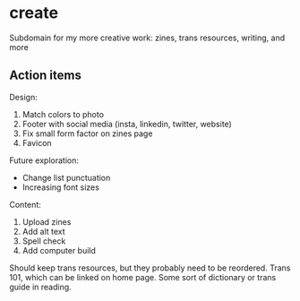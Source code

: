 # create
Subdomain for my more creative work: zines, trans resources, writing, and more


## Action items
Design:
1. Match colors to photo
2. Footer with social media (insta, linkedin, twitter, website)
3. Fix small form factor on zines page
4. Favicon

Future exploration:
* Change list punctuation
* Increasing font sizes


Content:
1. Upload zines
2. Add alt text
3. Spell check
4. Add computer build

Should keep trans resources, but they probably need to be reordered.
Trans 101, which can be linked on home page. Some sort of dictionary or trans guide in reading.

